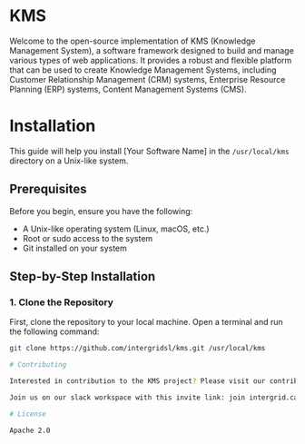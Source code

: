 # KMS

Welcome to the open-source implementation of KMS (Knowledge Management System), a software framework designed to build and manage various types of web applications. It provides a robust and flexible platform that can be used to create Knowledge Management Systems, including Customer Relationship Management (CRM) systems, Enterprise Resource Planning (ERP) systems, Content Management Systems (CMS).

# Installation

This guide will help you install [Your Software Name] in the `/usr/local/kms` directory on a Unix-like system.

## Prerequisites

Before you begin, ensure you have the following:

- A Unix-like operating system (Linux, macOS, etc.)
- Root or sudo access to the system
- Git installed on your system

## Step-by-Step Installation

### 1. Clone the Repository

First, clone the repository to your local machine. Open a terminal and run the following command:

```bash
git clone https://github.com/intergridsl/kms.git /usr/local/kms

# Contributing

Interested in contribution to the KMS project? Please visit our contribution guide for more information about how you can do so.

Join us on our slack workspace with this invite link: join intergrid.cat

# License

Apache 2.0

